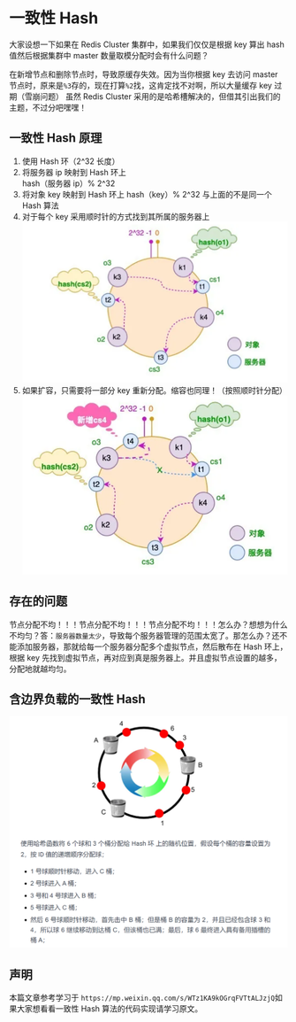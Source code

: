 # 一致性 Hash

大家设想一下如果在 Redis Cluster 集群中，如果我们仅仅是根据 key 算出 hash 值然后根据集群中 master 数量取模分配时会有什么问题？

在新增节点和删除节点时，导致原缓存失效。因为当你根据 key 去访问 master 节点时，原来是`%3`存的，现在打算`%2`找，这肯定找不对啊，所以大量缓存 key 过期（雪崩问题）
虽然 Redis Cluster 采用的是哈希槽解决的，但借其引出我们的主题，不过分吧嘿嘿！

## 一致性 Hash 原理

1. 使用 Hash 环（2^32 长度）
2. 将服务器 ip 映射到 Hash 环上  
   hash（服务器 ip）% 2^32
3. 将对象 key 映射到 Hash 环上
   hash（key）% 2^32 与上面的不是同一个 Hash 算法
4. 对于每个 key 采用顺时针的方式找到其所属的服务器上
   ![一致性Hash](./image/一致性Hash.png)
5. 如果扩容，只需要将一部分 key 重新分配。缩容也同理！（按照顺时针分配）
   ![一致性Hash扩容](./image/一致性Hash扩容.png)

## 存在的问题

节点分配不均！！！节点分配不均！！！节点分配不均！！！怎么办？想想为什么不均匀？答：`服务器数量太少`，导致每个服务器管理的范围太宽了。那怎么办？还不能添加服务器，那就给每一个服务器分配多个虚拟节点，然后散布在 Hash 环上，根据 key 先找到虚拟节点，再对应到真是服务器上。并且虚拟节点设置的越多，分配地就越均匀。

## 含边界负载的一致性 Hash

![含边界负载的一致性 Hash](./image/边界负载一致性Hash.png)

## 声明

本篇文章参考学习于 `https://mp.weixin.qq.com/s/WTz1KA9kOGrqFVTtALJzjQ`如果大家想看看一致性 Hash 算法的代码实现请学习原文。
